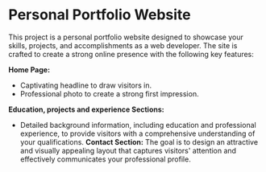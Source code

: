 # Personal Portfolio Website

This project is a personal portfolio website designed to showcase your skills, projects, and accomplishments as a web developer. The site is crafted to create a strong online presence with the following key features:

  **Home Page:** 
  - Captivating headline to draw visitors in.
  - Professional photo to create a strong first impression.

  **Education, projects and experience Sections:**
  - Detailed background information, including education and professional experience, to provide visitors with a comprehensive understanding of your qualifications.
  **Contact Section:**
The goal is to design an attractive and visually appealing layout that captures visitors' attention and effectively communicates your professional profile.

